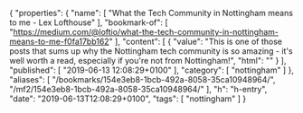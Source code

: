 {
  "properties": {
    "name": [
      "What the Tech Community in Nottingham means to me - Lex Lofthouse"
    ],
    "bookmark-of": [
      "https://medium.com/@loftio/what-the-tech-community-in-nottingham-means-to-me-f0fa17bb162"
    ],
    "content": [
      {
        "value": "This is one of those posts that sums up why the Nottingham tech community is so amazing - it's well worth a read, especially if you're not from Nottingham!",
        "html": ""
      }
    ],
    "published": [
      "2019-06-13 12:08:29+0100"
    ],
    "category": [
      "nottingham"
    ]
  },
  "aliases": [
    "/bookmarks/154e3eb8-1bcb-492a-8058-35ca10948964/",
    "/mf2/154e3eb8-1bcb-492a-8058-35ca10948964/"
  ],
  "h": "h-entry",
  "date": "2019-06-13T12:08:29+0100",
  "tags": [
    "nottingham"
  ]
}
